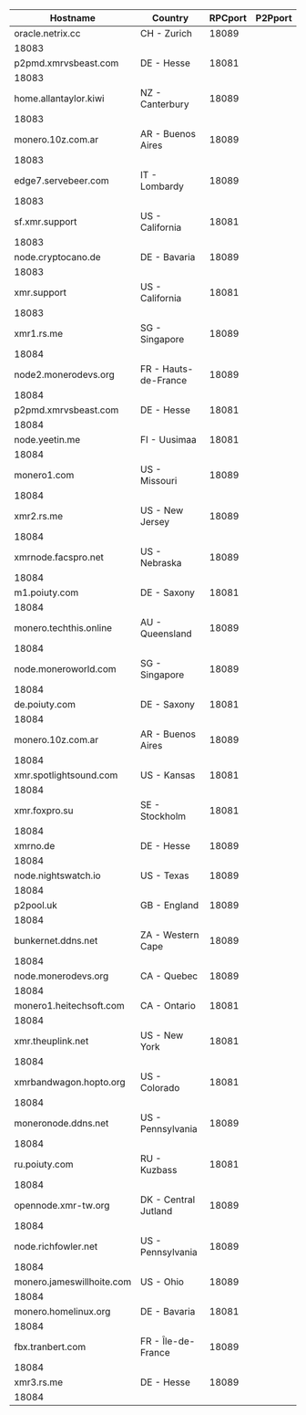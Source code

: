 Hostname | Country | RPCport | P2Pport
--- | --- | --- | ---
oracle.netrix.cc | CH - Zurich | 18089
 | 18083
p2pmd.xmrvsbeast.com | DE - Hesse | 18081
 | 18083
home.allantaylor.kiwi | NZ - Canterbury | 18089
 | 18083
monero.10z.com.ar | AR - Buenos Aires | 18089
 | 18083
edge7.servebeer.com | IT - Lombardy | 18089
 | 18083
sf.xmr.support | US - California | 18081
 | 18083
node.cryptocano.de | DE - Bavaria | 18089
 | 18083
xmr.support | US - California | 18081
 | 18083
xmr1.rs.me | SG - Singapore | 18089
 | 18084
node2.monerodevs.org | FR - Hauts-de-France | 18089
 | 18084
p2pmd.xmrvsbeast.com | DE - Hesse | 18081
 | 18084
node.yeetin.me | FI - Uusimaa | 18081
 | 18084
monero1.com | US - Missouri | 18089
 | 18084
xmr2.rs.me | US - New Jersey | 18089
 | 18084
xmrnode.facspro.net | US - Nebraska | 18089
 | 18084
m1.poiuty.com | DE - Saxony | 18081
 | 18084
monero.techthis.online | AU - Queensland | 18089
 | 18084
node.moneroworld.com | SG - Singapore | 18089
 | 18084
de.poiuty.com | DE - Saxony | 18081
 | 18084
monero.10z.com.ar | AR - Buenos Aires | 18089
 | 18084
xmr.spotlightsound.com | US - Kansas | 18081
 | 18084
xmr.foxpro.su | SE - Stockholm | 18081
 | 18084
xmrno.de | DE - Hesse | 18089
 | 18084
node.nightswatch.io | US - Texas | 18089
 | 18084
p2pool.uk | GB - England | 18089
 | 18084
bunkernet.ddns.net | ZA - Western Cape | 18089
 | 18084
node.monerodevs.org | CA - Quebec | 18089
 | 18084
monero1.heitechsoft.com | CA - Ontario | 18081
 | 18084
xmr.theuplink.net | US - New York | 18081
 | 18084
xmrbandwagon.hopto.org | US - Colorado | 18081
 | 18084
moneronode.ddns.net | US - Pennsylvania | 18089
 | 18084
ru.poiuty.com | RU - Kuzbass | 18081
 | 18084
opennode.xmr-tw.org | DK - Central Jutland | 18089
 | 18084
node.richfowler.net | US - Pennsylvania | 18089
 | 18084
monero.jameswillhoite.com | US - Ohio | 18089
 | 18084
monero.homelinux.org | DE - Bavaria | 18081
 | 18084
fbx.tranbert.com | FR - Île-de-France | 18089
 | 18084
xmr3.rs.me | DE - Hesse | 18089
 | 18084
